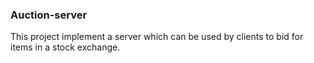 ### Auction-server
This project implement a server which can be used by clients to bid for items in a stock exchange.

